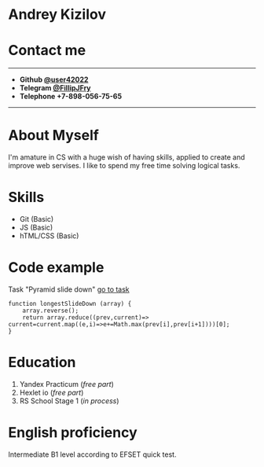 # Andrey Kizilov
# Contact me
---
* **Github [@user42022](https://github.com/user42022/)**
* **Telegram [@FillipJFry](https://t.me/FillJFry)**
* **Telephone +7-898-056-75-65**
---
# About Myself
I'm amature in CS with a huge wish of having skills, applied to create and improve web servises. I like to spend my free time solving logical tasks.
# Skills
* Git (Basic)
* JS (Basic)
* hTML/CSS (Basic)
# Code example
Task "Pyramid slide down" [go to task](https://www.codewars.com/kata/551f23362ff852e2ab000037)
```
function longestSlideDown (array) {
    array.reverse();
    return array.reduce((prev,current)=> current=current.map((e,i)=>e+=Math.max(prev[i],prev[i+1])))[0];
}
```
# Education
1. Yandex Practicum (*free part*)
2. Hexlet io (*free part*)
3. RS School Stage 1 (*in process*)
# English proficiency
Intermediate B1 level according to EFSET quick test.

